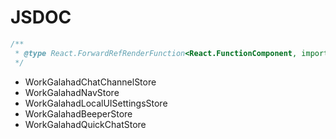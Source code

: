 # JSDOC

```jsx
/**
 * @type React.ForwardRefRenderFunction<React.FunctionComponent, import("./types").BaseImage_DEPRECATEDProps>
 */
```

- WorkGalahadChatChannelStore
- WorkGalahadNavStore
- WorkGalahadLocalUISettingsStore
- WorkGalahadBeeperStore
- WorkGalahadQuickChatStore
